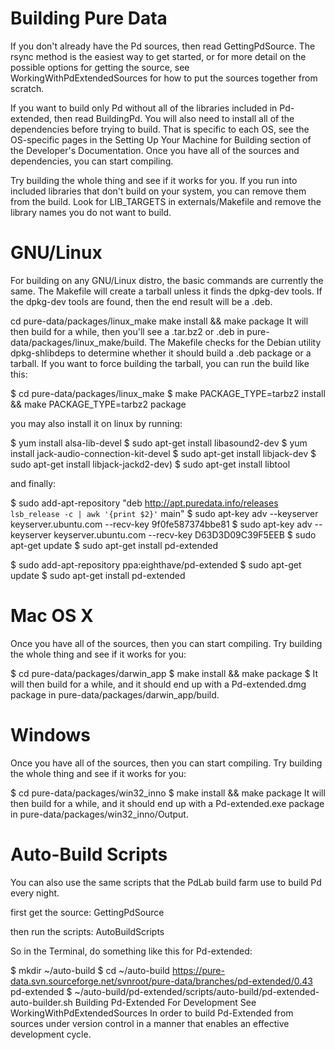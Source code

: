 **Building Pure Data**
======================

If you don't already have the Pd sources, then read GettingPdSource. The rsync method is the easiest way to get started, or for more detail on the possible options for getting the source, see WorkingWithPdExtendedSources for how to put the sources together from scratch.

If you want to build only Pd without all of the libraries included in Pd-extended, then read BuildingPd. You will also need to install all of the dependencies before trying to build. That is specific to each OS, see the OS-specific pages in the Setting Up Your Machine for Building section of the Developer's Documentation. Once you have all of the sources and dependencies, you can start compiling.

Try building the whole thing and see if it works for you. If you run into included libraries that don't build on your system, you can remove them from the build. Look for LIB_TARGETS in externals/Makefile and remove the library names you do not want to build.

**GNU/Linux**
======================

For building on any GNU/Linux distro, the basic commands are currently the same. The Makefile will create a tarball unless it finds the dpkg-dev tools. If the dpkg-dev tools are found, then the end result will be a .deb.

cd pure-data/packages/linux_make
make install && make package
It will then build for a while, then you'll see a .tar.bz2 or .deb in pure-data/packages/linux_make/build. The Makefile checks for the Debian utility dpkg-shlibdeps to determine whether it should build a .deb package or a tarball. If you want to force building the tarball, you can run the build like this:

$ cd pure-data/packages/linux_make
$ make PACKAGE_TYPE=tarbz2 install && make PACKAGE_TYPE=tarbz2 package

you may also install it on linux by running:

$ yum install alsa-lib-devel
$ sudo apt-get install libasound2-dev
$ yum install jack-audio-connection-kit-devel
$ sudo apt-get install libjack-dev
$ sudo apt-get install libjack-jackd2-dev)
$ sudo apt-get install libtool

and finally:

$ sudo add-apt-repository "deb http://apt.puredata.info/releases `lsb_release -c | awk '{print $2}'` main"
$ sudo apt-key adv --keyserver keyserver.ubuntu.com --recv-key 9f0fe587374bbe81
$ sudo apt-key adv --keyserver keyserver.ubuntu.com --recv-key D63D3D09C39F5EEB
$ sudo apt-get update
$ sudo apt-get install pd-extended
 
$ sudo add-apt-repository ppa:eighthave/pd-extended
$ sudo apt-get update
$ sudo apt-get install pd-extended

**Mac OS X**
======================

Once you have all of the sources, then you can start compiling. Try building the whole thing and see if it works for you:

$ cd pure-data/packages/darwin_app
$ make install && make package
$ It will then build for a while, and it should end up with a Pd-extended.dmg package in pure-data/packages/darwin_app/build.

**Windows**
======================

Once you have all of the sources, then you can start compiling. Try building the whole thing and see if it works for you:

$ cd pure-data/packages/win32_inno
$ make install && make package
It will then build for a while, and it should end up with a Pd-extended.exe package in pure-data/packages/win32_inno/Output.

**Auto-Build Scripts**
======================

You can also use the same scripts that the PdLab build farm use to build Pd every night.

first get the source: GettingPdSource

then run the scripts: AutoBuildScripts

So in the Terminal, do something like this for Pd-extended:

$ mkdir ~/auto-build
$ cd ~/auto-build
https://pure-data.svn.sourceforge.net/svnroot/pure-data/branches/pd-extended/0.43 pd-extended
$ ~/auto-build/pd-extended/scripts/auto-build/pd-extended-auto-builder.sh
Building Pd-Extended For Development
See WorkingWithPdExtendedSources In order to build Pd-Extended from sources under version control in a manner that enables an effective development cycle.

